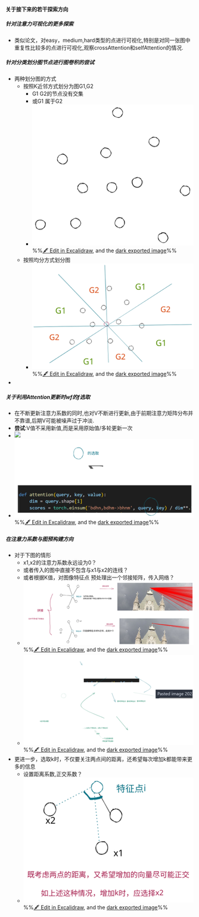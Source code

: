 #### 关于接下来的若干探索方向
##### 针对注意力可视化的更多探索
- 类似论文，对easy，medium,hard类型的点进行可视化,特别是对同一张图中重复性比较多的点进行可视化,观察crossAttention和selfAttention的情况.
##### 针对分类划分图节点进行图卷积的尝试
- 两种划分图的方式
	- 按照K近邻方式划分为图G1,G2
		- G1 G2的节点没有交集
		- 或G1 属于G2
		- ![](attachments/2023-01-12%202023-01-12%2022.02.34.excalidraw.svg)%%[🖋 Edit in Excalidraw](attachments/2023-01-12%202023-01-12%2022.02.34.excalidraw.md), and the [dark exported image](attachments/2023-01-12%202023-01-12%2022.02.34.excalidraw.dark.svg)%%
	- 按照均分方式划分图
		- ![](attachments/2023-01-12%202023-01-12%2022.07.09.excalidraw.svg)%%[🖋 Edit in Excalidraw](attachments/2023-01-12%202023-01-12%2022.07.09.excalidraw.md), and the [dark exported image](attachments/2023-01-12%202023-01-12%2022.07.09.excalidraw.dark.svg)%%
- 
##### 关于利用Attention更新时wf的f选取
- 在不断更新注意力系数的同时,也对V不断进行更新,由于前期注意力矩阵分布并不靠谱,后期V可能被噪声过于冲淡.
- **尝试**:V值不采用新值,而是采用原始值/多轮更新一次
- ![](attachments/Pasted%20image%2020230109173744.png)
- ![](attachments/2023-01-12%202023-01-12%2021.56.33.excalidraw.svg)
%%[🖋 Edit in Excalidraw](attachments/2023-01-12%202023-01-12%2021.56.33.excalidraw.md), and the [dark exported image](attachments/2023-01-12%202023-01-12%2021.56.33.excalidraw.dark.svg)%%
##### 在注意力系数与图预构建方向
- 对于下图的情形
	- x1,x2的注意力系数永远设为0？
	- 或者传入的图中直接不包含与x1与x2的连线？
	- 或者根据K值，对图像特征点 预处理出一个邻接矩阵，传入网络？
	- ![](attachments/2023-01-11%202023-01-11%2015.50.45.excalidraw.svg)%%[🖋 Edit in Excalidraw](attachments/2023-01-11%202023-01-11%2015.50.45.excalidraw.md), and the [dark exported image](attachments/2023-01-11%202023-01-11%2015.50.45.excalidraw.dark.svg)%%
	- ![](attachments/2023-01-11%202023-01-12%2018.28.58.excalidraw.svg)%%[🖋 Edit in Excalidraw](attachments/2023-01-11%202023-01-12%2018.28.58.excalidraw.md), and the [dark exported image](attachments/2023-01-11%202023-01-12%2018.28.58.excalidraw.dark.svg)%%
- 更进一步，选取k时，不仅要关注两点间的距离，还希望每次增加k都能带来更多的信息
	- 设置距离系数,正交系数？
	- ![](attachments/2023-01-11%202023-01-11%2016.28.15.excalidraw.svg)%%[🖋 Edit in Excalidraw](attachments/2023-01-11%202023-01-11%2016.28.15.excalidraw.md), and the [dark exported image](attachments/2023-01-11%202023-01-11%2016.28.15.excalidraw.dark.svg)%%
